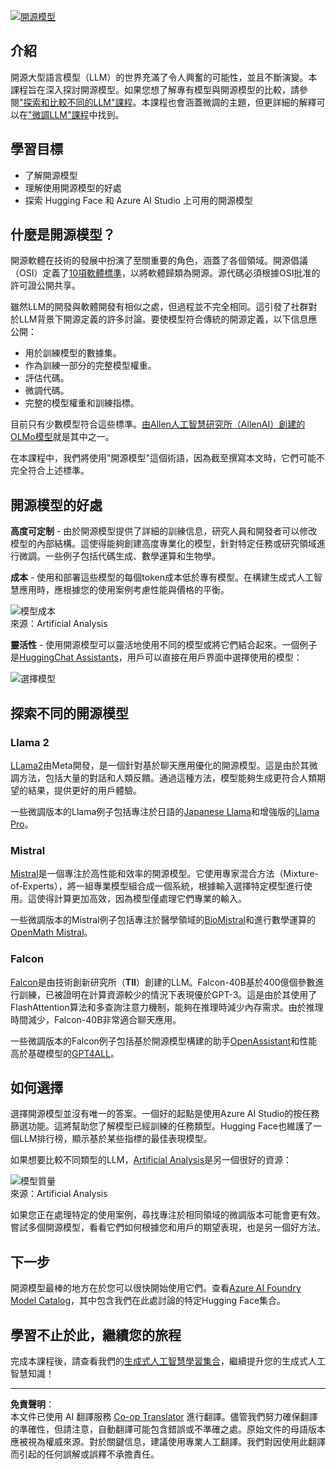 <!--
CO_OP_TRANSLATOR_METADATA:
{
  "original_hash": "a2a83aac52158c23161046cbd13faa2b",
  "translation_date": "2025-10-17T23:48:10+00:00",
  "source_file": "16-open-source-models/README.md",
  "language_code": "tw"
}
-->
[![開源模型](../../../translated_images/16-lesson-banner.6b56555e8404fda1716382db4832cecbe616ccd764de381f0af6cfd694d05f74.tw.png)](https://youtu.be/CuICgfuHFSg?si=x8SpFRUsIxM9dohN)

## 介紹

開源大型語言模型（LLM）的世界充滿了令人興奮的可能性，並且不斷演變。本課程旨在深入探討開源模型。如果您想了解專有模型與開源模型的比較，請參閱["探索和比較不同的LLM"課程](../02-exploring-and-comparing-different-llms/README.md?WT.mc_id=academic-105485-koreyst)。本課程也會涵蓋微調的主題，但更詳細的解釋可以在["微調LLM"課程](../18-fine-tuning/README.md?WT.mc_id=academic-105485-koreyst)中找到。

## 學習目標

- 了解開源模型
- 理解使用開源模型的好處
- 探索 Hugging Face 和 Azure AI Studio 上可用的開源模型

## 什麼是開源模型？

開源軟體在技術的發展中扮演了至關重要的角色，涵蓋了各個領域。開源倡議（OSI）定義了[10項軟體標準](https://web.archive.org/web/20241126001143/https://opensource.org/osd?WT.mc_id=academic-105485-koreyst)，以將軟體歸類為開源。源代碼必須根據OSI批准的許可證公開共享。

雖然LLM的開發與軟體開發有相似之處，但過程並不完全相同。這引發了社群對於LLM背景下開源定義的許多討論。要使模型符合傳統的開源定義，以下信息應公開：

- 用於訓練模型的數據集。
- 作為訓練一部分的完整模型權重。
- 評估代碼。
- 微調代碼。
- 完整的模型權重和訓練指標。

目前只有少數模型符合這些標準。[由Allen人工智慧研究所（AllenAI）創建的OLMo模型](https://huggingface.co/allenai/OLMo-7B?WT.mc_id=academic-105485-koreyst)就是其中之一。

在本課程中，我們將使用"開源模型"這個術語，因為截至撰寫本文時，它們可能不完全符合上述標準。

## 開源模型的好處

**高度可定制** - 由於開源模型提供了詳細的訓練信息，研究人員和開發者可以修改模型的內部結構。這使得能夠創建高度專業化的模型，針對特定任務或研究領域進行微調。一些例子包括代碼生成、數學運算和生物學。

**成本** - 使用和部署這些模型的每個token成本低於專有模型。在構建生成式人工智慧應用時，應根據您的使用案例考慮性能與價格的平衡。

![模型成本](../../../translated_images/model-price.3f5a3e4d32ae00b465325159e1f4ebe7b5861e95117518c6bfc37fe842950687.tw.png)  
來源：Artificial Analysis

**靈活性** - 使用開源模型可以靈活地使用不同的模型或將它們結合起來。一個例子是[HuggingChat Assistants](https://huggingface.co/chat?WT.mc_id=academic-105485-koreyst)，用戶可以直接在用戶界面中選擇使用的模型：

![選擇模型](../../../translated_images/choose-model.f095d15bbac922141591fd4fac586dc8d25e69b42abf305d441b84c238e293f2.tw.png)

## 探索不同的開源模型

### Llama 2

[LLama2](https://huggingface.co/meta-llama?WT.mc_id=academic-105485-koreyst)由Meta開發，是一個針對基於聊天應用優化的開源模型。這是由於其微調方法，包括大量的對話和人類反饋。通過這種方法，模型能夠生成更符合人類期望的結果，提供更好的用戶體驗。

一些微調版本的Llama例子包括專注於日語的[Japanese Llama](https://huggingface.co/elyza/ELYZA-japanese-Llama-2-7b?WT.mc_id=academic-105485-koreyst)和增強版的[Llama Pro](https://huggingface.co/TencentARC/LLaMA-Pro-8B?WT.mc_id=academic-105485-koreyst)。

### Mistral

[Mistral](https://huggingface.co/mistralai?WT.mc_id=academic-105485-koreyst)是一個專注於高性能和效率的開源模型。它使用專家混合方法（Mixture-of-Experts），將一組專業模型組合成一個系統，根據輸入選擇特定模型進行使用。這使得計算更加高效，因為模型僅處理它們專業的輸入。

一些微調版本的Mistral例子包括專注於醫學領域的[BioMistral](https://huggingface.co/BioMistral/BioMistral-7B?text=Mon+nom+est+Thomas+et+mon+principal?WT.mc_id=academic-105485-koreyst)和進行數學運算的[OpenMath Mistral](https://huggingface.co/nvidia/OpenMath-Mistral-7B-v0.1-hf?WT.mc_id=academic-105485-koreyst)。

### Falcon

[Falcon](https://huggingface.co/tiiuae?WT.mc_id=academic-105485-koreyst)是由技術創新研究所（**TII**）創建的LLM。Falcon-40B基於400億個參數進行訓練，已被證明在計算資源較少的情況下表現優於GPT-3。這是由於其使用了FlashAttention算法和多查詢注意力機制，能夠在推理時減少內存需求。由於推理時間減少，Falcon-40B非常適合聊天應用。

一些微調版本的Falcon例子包括基於開源模型構建的助手[OpenAssistant](https://huggingface.co/OpenAssistant/falcon-40b-sft-top1-560?WT.mc_id=academic-105485-koreyst)和性能高於基礎模型的[GPT4ALL](https://huggingface.co/nomic-ai/gpt4all-falcon?WT.mc_id=academic-105485-koreyst)。

## 如何選擇

選擇開源模型並沒有唯一的答案。一個好的起點是使用Azure AI Studio的按任務篩選功能。這將幫助您了解模型已經訓練的任務類型。Hugging Face也維護了一個LLM排行榜，顯示基於某些指標的最佳表現模型。

如果想要比較不同類型的LLM，[Artificial Analysis](https://artificialanalysis.ai/?WT.mc_id=academic-105485-koreyst)是另一個很好的資源：

![模型質量](../../../translated_images/model-quality.aaae1c22e00f7ee1cd9dc186c611ac6ca6627eabd19e5364dce9e216d25ae8a5.tw.png)  
來源：Artificial Analysis

如果您正在處理特定的使用案例，尋找專注於相同領域的微調版本可能會更有效。嘗試多個開源模型，看看它們如何根據您和用戶的期望表現，也是另一個好方法。

## 下一步

開源模型最棒的地方在於您可以很快開始使用它們。查看[Azure AI Foundry Model Catalog](https://ai.azure.com?WT.mc_id=academic-105485-koreyst)，其中包含我們在此處討論的特定Hugging Face集合。

## 學習不止於此，繼續您的旅程

完成本課程後，請查看我們的[生成式人工智慧學習集合](https://aka.ms/genai-collection?WT.mc_id=academic-105485-koreyst)，繼續提升您的生成式人工智慧知識！

---

**免責聲明**：  
本文件已使用 AI 翻譯服務 [Co-op Translator](https://github.com/Azure/co-op-translator) 進行翻譯。儘管我們努力確保翻譯的準確性，但請注意，自動翻譯可能包含錯誤或不準確之處。原始文件的母語版本應被視為權威來源。對於關鍵信息，建議使用專業人工翻譯。我們對因使用此翻譯而引起的任何誤解或誤釋不承擔責任。